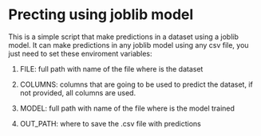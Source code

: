 # Precting using joblib model

This is a simple script that make predictions in a dataset using a joblib model. It can make predictions in any joblib model using any csv file, you just need to set these enviroment variables:

1. FILE: full path with name of the file where is the dataset

2. COLUMNS: columns that are going to be used to predict the dataset, if not provided, all columns are used. 

3. MODEL: full path with name of the file where is the model trained

4. OUT_PATH: where to save the .csv file with predictions
